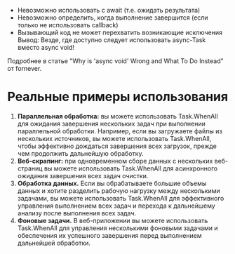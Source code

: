 - Невозможно использовать с await (т.е. ожидать результата)
- Невозможно определить, когда выполнение завершится (если только не использовать callback)
- Вызывающий код не может перехватить возникающие исключения
Вывод: Везде, где доступно следует использовать async-Task вместо async void!

Подробнее в статье "Why is 'async void' Wrong and What To Do Instead" от fornever.

# **Реальные примеры использования**

1. **Параллельная обработка:** вы можете использовать Task.WhenAll для ожидания завершения нескольких задач при выполнении параллельной обработки. Например, если вы загружаете файлы из нескольких источников, вы можете использовать Task.WhenAll, чтобы эффективно дождаться завершения всех загрузок, прежде чем продолжить дальнейшую обработку.
2. **Веб-скрапинг:** при одновременном сборе данных с нескольких веб-страниц вы можете использовать Task.WhenAll для асинхронного ожидания завершения всех задач очистки.
3. **Обработка данных.** Если вы обрабатываете большие объемы данных и хотите разделить рабочую нагрузку между несколькими задачами, вы можете использовать Task.WhenAll для эффективного управления выполнением всех задач и перехода к дальнейшему анализу после выполнения всех задач.
4. **Фоновые задачи.** В веб-приложении вы можете использовать Task.WhenAll для управления несколькими фоновыми задачами и обеспечения их успешного завершения перед выполнением дальнейшей обработки.